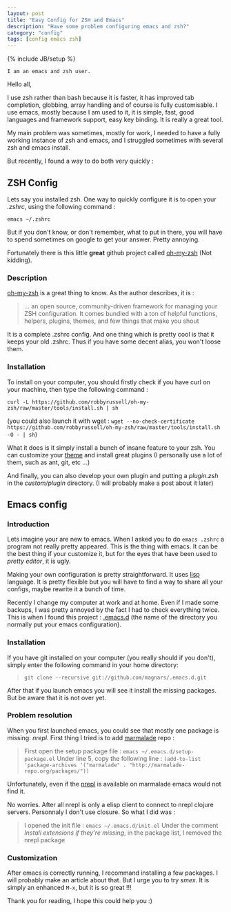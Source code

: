 ```yaml
---
layout: post
title: "Easy Config for ZSH and Emacs"
description: "Have some problem configuring emacs and zsh?"
category: "config"
tags: [config emacs zsh]
---
```


{% include JB/setup %}

`I am an emacs and zsh user.`

Hello all,

I use zsh rather than bash because it is faster, it has improved tab
completion, globbing, array handling and of course is fully
customisable. I use emacs, mostly because I am used to it, it is
simple, fast, good languages and framework support, easy key binding.
It is really a great tool.

My main problem was sometimes, mostly for work, I needed to have a
fully working instance of zsh and emacs, and I struggled sometimes
with several zsh and emacs install.

But recently, I found a way to do both very quickly :

## ZSH Config

Lets say you installed zsh. One way to quickly configure it is to open
your *.zshrc*, using the following command :

`emacs ~/.zshrc`

But if you don't know, or don't remember, what to put in there, you
will have to spend sometimes on google to get your answer. Pretty
annoying.

Fortunately there is this little **great** github project called
[oh-my-zsh](https://github.com/robbyrussell/oh-my-zsh) (Not kidding).

### Description

[oh-my-zsh](https://github.com/robbyrussell/oh-my-zsh)
is a great thing to know. As the author describes, it is :

> ... an open source, community-driven framework for managing your ZSH
> configuration. It comes bundled with a ton of helpful functions,
> helpers, plugins, themes, and few things that make you shout

It is a complete .zshrc config. And one thing which is pretty cool is
that it keeps your old .zshrc. Thus if you have some decent alias, you
won't loose them.

### Installation

To install on your computer, you should firstly check if you have curl
on your machine, then type the following command :

`curl -L
https://github.com/robbyrussell/oh-my-zsh/raw/master/tools/install.sh
| sh`

(you could also launch it with wget : `wget --no-check-certificate
https://github.com/robbyrussell/oh-my-zsh/raw/master/tools/install.sh
-O - | sh`)

What it does is it simply install a bunch of insane feature to your
zsh. You can customize your
[theme](https://github.com/robbyrussell/oh-my-zsh/wiki/themes) and
install great plugins (I personally use a lot of them, such as ant,
git, etc ...)

And finally, you can also develop your own plugin and putting a
_plugin.zsh_ in the _custom/plugin_ directory. (I will probably make
a post about it later)

## Emacs config

### Introduction

Lets imagine your are new to emacs. When I asked you to do `emacs .zshrc`
a program not really pretty appeared. This is the thing with emacs. It
can be the best thing if your customize it, but for the eyes that have
been used to _pretty editor_, it is ugly.

Making your own configuration is pretty straightforward. It uses
[lisp](http://common-lisp.net/) language. It is pretty flexible but you
will have to find a way to share all your configs, maybe rewrite it a
bunch of time.

Recently I change my computer at work and at home. Even if I made some
backups, I was pretty annoyed by the fact I had to check everything
twice. This is when I found this project :
[.emacs.d](https://github.com/magnars/.emacs.d) (the name of the directory
you normally put your emacs configuration).

### Installation

If you have git installed on your computer (you really should if you don't),
simply enter the following command in your home directory:

> `git clone --recursive git://github.com/magnars/.emacs.d.git`

After that if you launch emacs you will see it install the missing
packages. But be aware that it is not over yet.

### Problem resolution

When you first launched emacs, you could see that mostly one package
is missing: _nrepl_. First thing I tried is to add
[marmalade](http://marmalade-repo.org/) repo :

> First open the setup package file :
> `emacs ~/.emacs.d/setup-package.el`
> Under line 5, copy the following line :
> `(add-to-list 'package-archives '("marmalade" . "http://marmalade-repo.org/packages/"))`

Unfortunately, even if the
[nrepl](http://marmalade-repo.org/packages/nrepl) is available on marmalade
emacs would not find it.

No worries. After all nrepl is only a elisp client to connect to nrepl
clojure servers. Personnaly I don't use closure. So what I did was :

> I opened the init file :
> `emacs ~/.emacs.d/init.el`
> Under the comment _Install extensions if they're missing_, in the package list,
> I removed the nrepl package

### Customization

After emacs is correctly running, I recommand installing a few
packages. I will probably make an article about that. But I urge you
to try _smex_. It is simply an enhanced `M-x`, but it is so great !!!

Thank you for reading, I hope this could help you :)
